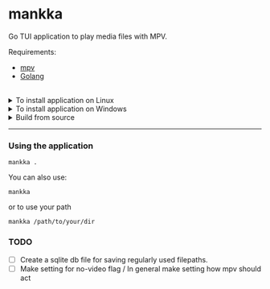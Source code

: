 # mankka
Go TUI application to play media files with MPV.

Requirements: <br>
  - [mpv](https://mpv.io/)
  - [Golang](https://go.dev/doc/install)

<br>
<details>
<summary> To install application on Linux </summary>

  <br>

  ```
  .install/install.sh
  ```
  This script tries to install mpv media player if user don't have it.
  To use the application follow [Using the application instructions](https://github.com/MikkoVasankari/mankka?tab=readme-ov-file#using-the-application).

  alternatively you can download the executable as zip from repo [mankka.zip](https://github.com/MikkoVasankari/mankka/raw/main/mankka.zip).
_________________
</details>
<details>
<summary> To install application on Windows </summary>

  <br>

  Download the executable as zip from repo [mankka.zip](https://github.com/MikkoVasankari/mankka/raw/main/mankka.zip).

_________________
</details>
<details>
<summary> Build from source </summary>

  <br>

  ```
  git clone https://github.com/MikkoVasankari/mankka.git
  ```
  Navigate to cloned repo and run go build or installation script suitable for you from /install/ directory


  ```
  go build
  ```

</details>

_________________
### Using the application
```
mankka .
```

You can also use:
```
mankka
```
or to use your path
```
mankka /path/to/your/dir
```

### TODO
- [ ] Create a sqlite db file for saving regularly used filepaths.
- [ ] Make setting for no-video flag / In general make setting how mpv should act

